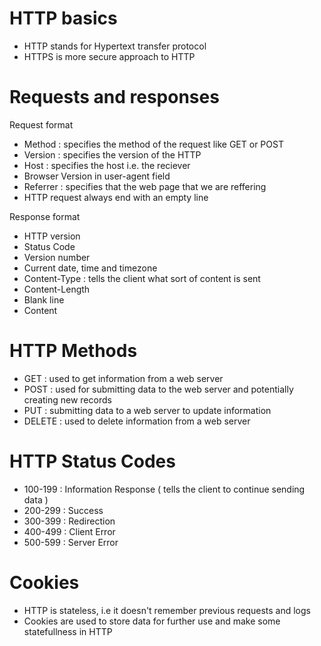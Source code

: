 # HTTP basics

- HTTP stands for Hypertext transfer protocol
- HTTPS is more secure approach to HTTP

# Requests and responses

Request format

- Method : specifies the method of the request like GET or POST
- Version : specifies the version of the HTTP
- Host : specifies the host i.e. the reciever
- Browser Version in user-agent field
- Referrer : specifies that the web page that we are reffering
- HTTP request always end with an empty line

Response format

- HTTP version
- Status Code
- Version number
- Current date, time and timezone
- Content-Type : tells the client what sort of content is sent
- Content-Length
- Blank line
- Content

# HTTP Methods

- GET : used to get information from a web server
- POST : used for submitting data to the web server and potentially creating new records
- PUT : submitting data to a web server to update information
- DELETE : used to delete information from a web server

# HTTP Status Codes

- 100-199 : Information Response ( tells the client to continue sending data )
- 200-299 : Success
- 300-399 : Redirection
- 400-499 : Client Error
- 500-599 : Server Error

# Cookies

- HTTP is stateless, i.e it doesn't remember previous requests and logs
- Cookies are used to store data for further use and make some statefullness in HTTP
